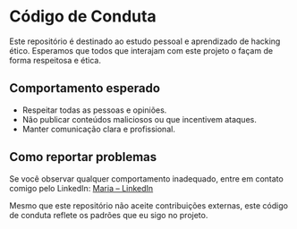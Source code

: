 # Código de Conduta

Este repositório é destinado ao estudo pessoal e aprendizado de hacking ético. Esperamos que todos que interajam com este projeto o façam de forma respeitosa e ética.

## Comportamento esperado
- Respeitar todas as pessoas e opiniões.
- Não publicar conteúdos maliciosos ou que incentivem ataques.
- Manter comunicação clara e profissional.

## Como reportar problemas
Se você observar qualquer comportamento inadequado, entre em contato comigo pelo LinkedIn: [Maria – LinkedIn](www.linkedin.com/in/maria-clara-viana-205422302)

Mesmo que este repositório não aceite contribuições externas, este código de conduta reflete os padrões que eu sigo no projeto.
